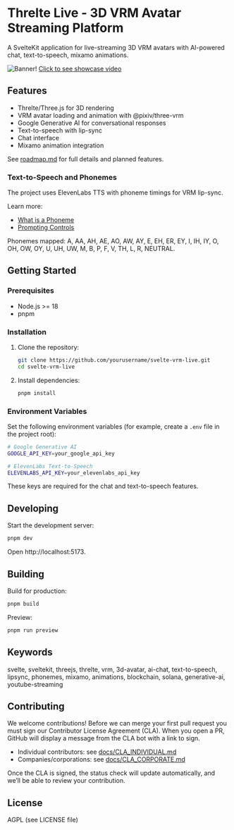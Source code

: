 # Threlte Live - 3D VRM Avatar Streaming Platform

A SvelteKit application for live-streaming 3D VRM avatars with AI-powered chat, text-to-speech, mixamo animations.

![Banner!](showcase.png 'Showcase')
[Click to see showcase video](showcase.mp4)

## Features

- Threlte/Three.js for 3D rendering
- VRM avatar loading and animation with @pixiv/three-vrm
- Google Generative AI for conversational responses
- Text-to-speech with lip-sync
- Chat interface
- Mixamo animation integration

See [roadmap.md](roadmap.md) for full details and planned features.

### Text-to-Speech and Phonemes

The project uses ElevenLabs TTS with phoneme timings for VRM lip-sync.

Learn more:

- [What is a Phoneme](https://elevenlabs.io/blog/what-is-a-phoneme)
- [Prompting Controls](https://elevenlabs.io/docs/best-practices/prompting/controls)

Phonemes mapped: A, AA, AH, AE, AO, AW, AY, E, EH, ER, EY, I, IH, IY, O, OH, OW, OY, U, UH, UW, M, B, P, F, V, TH, L, R, NEUTRAL.

## Getting Started

### Prerequisites

- Node.js >= 18
- pnpm

### Installation

1. Clone the repository:

   ```bash
   git clone https://github.com/yourusername/svelte-vrm-live.git
   cd svelte-vrm-live
   ```

2. Install dependencies:

   ```bash
   pnpm install
   ```

### Environment Variables

Set the following environment variables (for example, create a `.env` file in the project root):

```bash
# Google Generative AI
GOOGLE_API_KEY=your_google_api_key

# ElevenLabs Text-to-Speech
ELEVENLABS_API_KEY=your_elevenlabs_api_key
```

These keys are required for the chat and text-to-speech features.

## Developing

Start the development server:

```bash
pnpm dev
```

Open http://localhost:5173.

## Building

Build for production:

```bash
pnpm build
```

Preview:

```bash
pnpm run preview
```

## Keywords

svelte, sveltekit, threejs, threlte, vrm, 3d-avatar, ai-chat, text-to-speech, lipsync, phonemes, mixamo, animations, blockchain, solana, generative-ai, youtube-streaming

## Contributing

We welcome contributions! Before we can merge your first pull request you must sign our Contributor License Agreement (CLA). When you open a PR, GitHub will display a message from the CLA bot with a link to sign.

- Individual contributors: see [docs/CLA_INDIVIDUAL.md](docs/CLA_INDIVIDUAL.md)
- Companies/corporations: see [docs/CLA_CORPORATE.md](docs/CLA_CORPORATE.md)

Once the CLA is signed, the status check will update automatically, and we’ll be able to review your contribution.

## License

AGPL (see LICENSE file)
